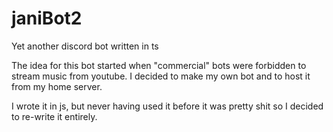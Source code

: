 # janiBot2
Yet another discord bot written in ts

The idea for this bot started when "commercial" bots were forbidden to stream music from youtube.
I decided to make my own bot and to host it from my home server.

I wrote it in js, but never having used it before it was pretty shit so I decided to re-write it entirely.
